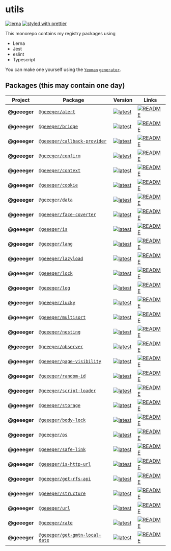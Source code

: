 # utils

[![lerna](https://img.shields.io/badge/maintained%20with-lerna-cc00ff.svg)](https://lerna.js.org/)
[![styled with prettier](https://img.shields.io/badge/styled_with-prettier-ff69b4.svg)](https://github.com/prettier/prettier)

This monorepo contains my registry packages using

- Lerna
- Jest
- eslint
- Typescript

You can make one yourself using the [`Yeoman`](https://yeoman.io/) [`generator`](https://github.com/GaryB432/generator-lerna-typescript).

## Packages (this may contain one day)

| Project      | Package                                                                                  | Version                                                                                                                                   | Links                                                                                                |
| ------------ | ---------------------------------------------------------------------------------------- | ----------------------------------------------------------------------------------------------------------------------------------------- | ---------------------------------------------------------------------------------------------------- |
| **@geeeger** | [`@geeeger/alert`](https://npmjs.com/package/@geeeger/alert)                             | [![latest](https://img.shields.io/npm/v/@geeeger/alert/latest.svg)](https://npmjs.com/package/@geeeger/alert)                             | [![README](https://img.shields.io/badge/README--green.svg)](/packages/alert/README.md)               |
| **@geeeger** | [`@geeeger/bridge`](https://npmjs.com/package/@geeeger/bridge)                           | [![latest](https://img.shields.io/npm/v/@geeeger/bridge/latest.svg)](https://npmjs.com/package/@geeeger/bridge)                           | [![README](https://img.shields.io/badge/README--green.svg)](/packages/bridge/README.md)              |
| **@geeeger** | [`@geeeger/callback-provider`](https://npmjs.com/package/@geeeger/callback-provider)     | [![latest](https://img.shields.io/npm/v/@geeeger/callback-provider/latest.svg)](https://npmjs.com/package/@geeeger/callback-provider)     | [![README](https://img.shields.io/badge/README--green.svg)](/packages/callback-provider/README.md)   |
| **@geeeger** | [`@geeeger/confirm`](https://npmjs.com/package/@geeeger/confirm)                         | [![latest](https://img.shields.io/npm/v/@geeeger/confirm/latest.svg)](https://npmjs.com/package/@geeeger/confirm)                         | [![README](https://img.shields.io/badge/README--green.svg)](/packages/confirm/README.md)             |
| **@geeeger** | [`@geeeger/context`](https://npmjs.com/package/@geeeger/context)                         | [![latest](https://img.shields.io/npm/v/@geeeger/context/latest.svg)](https://npmjs.com/package/@geeeger/context)                         | [![README](https://img.shields.io/badge/README--green.svg)](/packages/context/README.md)             |
| **@geeeger** | [`@geeeger/cookie`](https://npmjs.com/package/@geeeger/cookie)                           | [![latest](https://img.shields.io/npm/v/@geeeger/cookie/latest.svg)](https://npmjs.com/package/@geeeger/cookie)                           | [![README](https://img.shields.io/badge/README--green.svg)](/packages/cookie/README.md)              |
| **@geeeger** | [`@geeeger/data`](https://npmjs.com/package/@geeeger/data)                               | [![latest](https://img.shields.io/npm/v/@geeeger/data/latest.svg)](https://npmjs.com/package/@geeeger/data)                               | [![README](https://img.shields.io/badge/README--green.svg)](/packages/data/README.md)                |
| **@geeeger** | [`@geeeger/face-coverter`](https://npmjs.com/package/@geeeger/face-coverter)             | [![latest](https://img.shields.io/npm/v/@geeeger/face-coverter/latest.svg)](https://npmjs.com/package/@geeeger/face-coverter)             | [![README](https://img.shields.io/badge/README--green.svg)](/packages/face-coverter/README.md)       |
| **@geeeger** | [`@geeeger/is`](https://npmjs.com/package/@geeeger/is)                                   | [![latest](https://img.shields.io/npm/v/@geeeger/is/latest.svg)](https://npmjs.com/package/@geeeger/is)                                   | [![README](https://img.shields.io/badge/README--green.svg)](/packages/is/README.md)                  |
| **@geeeger** | [`@geeeger/lang`](https://npmjs.com/package/@geeeger/lang)                               | [![latest](https://img.shields.io/npm/v/@geeeger/lang/latest.svg)](https://npmjs.com/package/@geeeger/lang)                               | [![README](https://img.shields.io/badge/README--green.svg)](/packages/lang/README.md)                |
| **@geeeger** | [`@geeeger/lazyload`](https://npmjs.com/package/@geeeger/lazyload)                       | [![latest](https://img.shields.io/npm/v/@geeeger/lazyload/latest.svg)](https://npmjs.com/package/@geeeger/lazyload)                       | [![README](https://img.shields.io/badge/README--green.svg)](/packages/lazyload/README.md)            |
| **@geeeger** | [`@geeeger/lock`](https://npmjs.com/package/@geeeger/lock)                               | [![latest](https://img.shields.io/npm/v/@geeeger/lock/latest.svg)](https://npmjs.com/package/@geeeger/lock)                               | [![README](https://img.shields.io/badge/README--green.svg)](/packages/lock/README.md)                |
| **@geeeger** | [`@geeeger/log`](https://npmjs.com/package/@geeeger/log)                                 | [![latest](https://img.shields.io/npm/v/@geeeger/log/latest.svg)](https://npmjs.com/package/@geeeger/log)                                 | [![README](https://img.shields.io/badge/README--green.svg)](/packages/log/README.md)                 |
| **@geeeger** | [`@geeeger/lucky`](https://npmjs.com/package/@geeeger/lucky)                             | [![latest](https://img.shields.io/npm/v/@geeeger/lucky/latest.svg)](https://npmjs.com/package/@geeeger/lucky)                             | [![README](https://img.shields.io/badge/README--green.svg)](/packages/lucky/README.md)               |
| **@geeeger** | [`@geeeger/multisort`](https://npmjs.com/package/@geeeger/multisort)                     | [![latest](https://img.shields.io/npm/v/@geeeger/multisort/latest.svg)](https://npmjs.com/package/@geeeger/multisort)                     | [![README](https://img.shields.io/badge/README--green.svg)](/packages/multisort/README.md)           |
| **@geeeger** | [`@geeeger/nesting`](https://npmjs.com/package/@geeeger/nesting)                         | [![latest](https://img.shields.io/npm/v/@geeeger/nesting/latest.svg)](https://npmjs.com/package/@geeeger/nesting)                         | [![README](https://img.shields.io/badge/README--green.svg)](/packages/nesting/README.md)             |
| **@geeeger** | [`@geeeger/observer`](https://npmjs.com/package/@geeeger/observer)                       | [![latest](https://img.shields.io/npm/v/@geeeger/observer/latest.svg)](https://npmjs.com/package/@geeeger/observer)                       | [![README](https://img.shields.io/badge/README--green.svg)](/packages/observer/README.md)            |
| **@geeeger** | [`@geeeger/page-visibility`](https://npmjs.com/package/@geeeger/page-visibility)         | [![latest](https://img.shields.io/npm/v/@geeeger/page-visibility/latest.svg)](https://npmjs.com/package/@geeeger/page-visibility)         | [![README](https://img.shields.io/badge/README--green.svg)](/packages/page-visibility/README.md)     |
| **@geeeger** | [`@geeeger/random-id`](https://npmjs.com/package/@geeeger/random-id)                     | [![latest](https://img.shields.io/npm/v/@geeeger/random-id/latest.svg)](https://npmjs.com/package/@geeeger/random-id)                     | [![README](https://img.shields.io/badge/README--green.svg)](/packages/random-id/README.md)           |
| **@geeeger** | [`@geeeger/script-loader`](https://npmjs.com/package/@geeeger/script-loader)             | [![latest](https://img.shields.io/npm/v/@geeeger/script-loader/latest.svg)](https://npmjs.com/package/@geeeger/script-loader)             | [![README](https://img.shields.io/badge/README--green.svg)](/packages/script-loader/README.md)       |
| **@geeeger** | [`@geeeger/storage`](https://npmjs.com/package/@geeeger/storage)                         | [![latest](https://img.shields.io/npm/v/@geeeger/storage/latest.svg)](https://npmjs.com/package/@geeeger/storage)                         | [![README](https://img.shields.io/badge/README--green.svg)](/packages/storage/README.md)             |
| **@geeeger** | [`@geeeger/body-lock`](https://npmjs.com/package/@geeeger/body-lock)                     | [![latest](https://img.shields.io/npm/v/@geeeger/body-lock/latest.svg)](https://npmjs.com/package/@geeeger/body-lock)                     | [![README](https://img.shields.io/badge/README--green.svg)](/packages/body-lock/README.md)           |
| **@geeeger** | [`@geeeger/os`](https://npmjs.com/package/@geeeger/os)                                   | [![latest](https://img.shields.io/npm/v/@geeeger/os/latest.svg)](https://npmjs.com/package/@geeeger/os)                                   | [![README](https://img.shields.io/badge/README--green.svg)](/packages/os/README.md)                  |
| **@geeeger** | [`@geeeger/safe-link`](https://npmjs.com/package/@geeeger/safe-link)                     | [![latest](https://img.shields.io/npm/v/@geeeger/safe-link/latest.svg)](https://npmjs.com/package/@geeeger/safe-link)                     | [![README](https://img.shields.io/badge/README--green.svg)](/packages/safe-link/README.md)           |
| **@geeeger** | [`@geeeger/is-http-url`](https://npmjs.com/package/@geeeger/is-http-url)                 | [![latest](https://img.shields.io/npm/v/@geeeger/is-http-url/latest.svg)](https://npmjs.com/package/@geeeger/is-http-url)                 | [![README](https://img.shields.io/badge/README--green.svg)](/packages/is-http-url/README.md)         |
| **@geeeger** | [`@geeeger/get-rfs-api`](https://npmjs.com/package/@geeeger/get-rfs-api)                 | [![latest](https://img.shields.io/npm/v/@geeeger/get-rfs-api/latest.svg)](https://npmjs.com/package/@geeeger/get-rfs-api)                 | [![README](https://img.shields.io/badge/README--green.svg)](/packages/get-rfs-api/README.md)         |
| **@geeeger** | [`@geeeger/structure`](https://npmjs.com/package/@geeeger/structure)                     | [![latest](https://img.shields.io/npm/v/@geeeger/structure/latest.svg)](https://npmjs.com/package/@geeeger/structure)                     | [![README](https://img.shields.io/badge/README--green.svg)](/packages/structure/README.md)           |
| **@geeeger** | [`@geeeger/url`](https://npmjs.com/package/@geeeger/url)                                 | [![latest](https://img.shields.io/npm/v/@geeeger/url/latest.svg)](https://npmjs.com/package/@geeeger/url)                                 | [![README](https://img.shields.io/badge/README--green.svg)](/packages/url/README.md)                 |
| **@geeeger** | [`@geeeger/rate`](https://npmjs.com/package/@geeeger/rate)                               | [![latest](https://img.shields.io/npm/v/@geeeger/rate/latest.svg)](https://npmjs.com/package/@geeeger/rate)                               | [![README](https://img.shields.io/badge/README--green.svg)](/packages/rate/README.md)                |
| **@geeeger** | [`@geeeger/get-gmtn-local-date`](https://npmjs.com/package/@geeeger/get-gmtn-local-date) | [![latest](https://img.shields.io/npm/v/@geeeger/get-gmtn-local-date/latest.svg)](https://npmjs.com/package/@geeeger/get-gmtn-local-date) | [![README](https://img.shields.io/badge/README--green.svg)](/packages/get-gmtn-local-date/README.md) |
